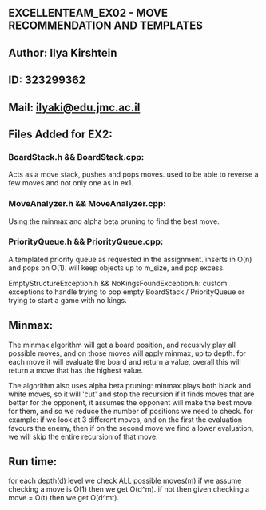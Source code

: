 
## EXCELLENTEAM_EX02 - MOVE RECOMMENDATION AND TEMPLATES

## Author: Ilya Kirshtein
## ID: 323299362
## Mail: ilyaki@edu.jmc.ac.il

## Files Added for EX2:

### BoardStack.h && BoardStack.cpp:
Acts as a move stack, pushes and pops moves.
used to be able to reverse a few moves and not only one as in ex1.


### MoveAnalyzer.h && MoveAnalyzer.cpp:
Using the minmax and alpha beta pruning to find the best move.


### PriorityQueue.h && PriorityQueue.cpp:
A templated priority queue as requested in the assignment.
inserts in O(n) and pops on O(1).
will keep objects up to m_size, and pop excess.

EmptyStructureException.h && NoKingsFoundException.h:
custom exceptions to handle trying to pop empty BoardStack / PriorityQueue
or trying to start a game with no kings.

## Minmax:
The minmax algorithm will get a board position, and recusivly play all possible moves,
and on those moves will apply minmax, up to depth.
for each move it will evaluate the board and return a value,
overall this will return a move that has the highest value.

The algorithm also uses alpha beta pruning:
minmax plays both black and white moves, so
it will 'cut' and stop the recursion if it finds moves that are better for the opponent,
it assumes the opponent will make the best move for them, and so we reduce the number
of positions we need to check.
for example: if we look at 3 different moves, and on the first the evaluation favours
the enemy, then if on the second move we find a lower evaluation, we will skip the entire recursion
of that move.

## Run time:
for each depth(d) level we check ALL possible moves(m)
if we assume checking a move is O(1) then we get O(d^m).
if not then given checking a move = O(t) then we get O(d^mt).
